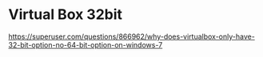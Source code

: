 


# Virtual Box 32bit

https://superuser.com/questions/866962/why-does-virtualbox-only-have-32-bit-option-no-64-bit-option-on-windows-7
